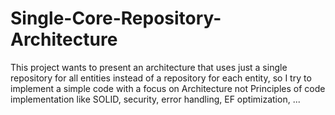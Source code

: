 # Single-Core-Repository-Architecture
This project wants to present an architecture that uses just a single repository for all entities instead of a repository for each entity, 
so I try to implement a simple code with a focus on Architecture not Principles of code implementation like SOLID, security, error handling, EF optimization, ...
